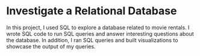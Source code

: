 # Investigate a Relational Database 
 
In this project, I used SQL to explore a database related to movie rentals. I wrote SQL code to run SQL queries and answer interesting questions about the database. In addition, I ran SQL queries and built visualizations to showcase the output of my queries.
